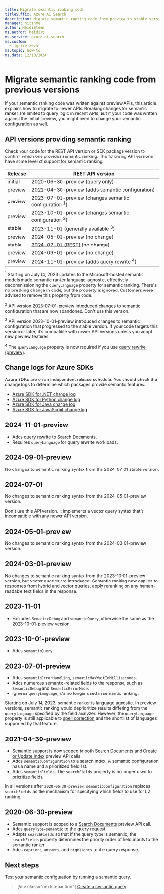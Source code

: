 ```yaml
---
title: Migrate semantic ranking code 
titleSuffix: Azure AI Search
description: Migrate semantic ranking code from preview to stable versions, and now to newer preview versions.
manager: nitinme
author: HeidiSteen
ms.author: heidist
ms.service: azure-ai-search
ms.custom:
  - ignite-2023
ms.topic: how-to
ms.date: 12/10/2024
---
```


# Migrate semantic ranking code from previous versions

If your semantic ranking code was written against preview APIs, this article explains how to migrate to newer APIs. Breaking changes for semantic ranker are limited to query logic in recent APIs, but if your code was written against the initial preview, you might need to change your semantic configuration as well.

## API versions providing semantic ranking

Check your code for the REST API version or SDK package version to confirm which one provides semantic ranking. The following API versions have some level of support for semantic ranking.

| Release | REST API version |
|--|--|
| initial | 2020-06-30-preview (query only) |
| preview | 2021-04-30-preview (adds semantic configuration) |
| preview | 2023-07-01-preview (changes semantic configuration <sup>1</sup>) |
| preview | 2023-10-01-preview (changes semantic configuration <sup>2</sup>) |
| stable | [2023-11-01](/rest/api/searchservice/operation-groups?view=rest-searchservice-2023-11-01&preserve-view=true) (generally available <sup>3</sup>)|
| preview | 2024-05-01-preview (no change) |
| stable | [2024-07-01 (REST)](/rest/api/searchservice/indexes/create-or-update?view=rest-searchservice-2024-07-01&preserve-view=true) (no change) |
| preview | 2024-09-01-preview (no change) |
| preview | 2024-11-01-preview (adds query rewrite <sup>4</sup>) |

<sup>1</sup> Starting on July 14, 2023 updates to the Microsoft-hosted semantic models made semantic ranker language-agnostic, effectively decommissioning the `queryLanguage` property for semantic ranking. There's no breaking change in code, but the property is ignored. Customers were advised to remove this property from code.

<sup>2</sup> API version 2023-07-01-preview introduced changes to semantic configuration that are now abandoned. Don't use this version.

<sup>3</sup> API version 2023-10-01-preview introduced changes to semantic configuration that progressed to the stable version. If your code targets this version or later, it's compatible with newer API versions unless you adopt new preview features.

<sup>4</sup> The `queryLanguage` property is now required if you use [query rewrite (preview)](semantic-how-to-query-rewrite.md).

## Change logs for Azure SDKs

Azure SDKs are on an independent release schedule. You should check the change logs to determine which packages provide semantic features.

+ [Azure SDK for .NET change log](https://github.com/Azure/azure-sdk-for-net/blob/Azure.Search.Documents_11.5.1/sdk/search/Azure.Search.Documents/CHANGELOG.md#1150-2023-11-10)
+ [Azure SDK for Python change log](https://github.com/Azure/azure-sdk-for-python/blob/main/sdk/search/azure-search-documents/CHANGELOG.md#1140-2023-10-13)
+ [Azure SDK for Java change log](https://github.com/Azure/azure-sdk-for-java/blob/azure-search-documents_11.6.1/sdk/search/azure-search-documents/CHANGELOG.md#1160-2023-11-13)
+ [Azure SDK for JavaScript change log](https://github.com/Azure/azure-sdk-for-js/blob/%40azure/search-documents_12.0.0/sdk/search/search-documents/CHANGELOG.md#1200-2023-11-13)

## 2024-11-01-preview

+ Adds [query rewrite](semantic-how-to-query-rewrite.md) to Search Documents.
+ Requires `queryLanguage` for query rewrite workloads.

## 2024-09-01-preview

No changes to semantic ranking syntax from the 2024-07-01 stable version.

## 2024-07-01

No changes to semantic ranking syntax from the 2024-05-01-preview version.

Don't use this API version. It implements a vector query syntax that's incompatible with any newer API version.

## 2024-05-01-preview

No changes to semantic ranking syntax from the 2024-03-01-preview version.

## 2024-03-01-preview

No changes to semantic ranking syntax from the 2023-10-01-preview version, but vector queries are introduced. Semantic ranking now applies to responses from hybrid and vector queries, apply reranking on any human-readable text fields in the response.

## 2023-11-01

+ Excludes `SemanticDebug` and `semanticQuery`, otherwise the same as the 2023-10-01-preview version.

## 2023-10-01-preview

+ Adds `semanticQuery`

## 2023-07-01-preview

+ Adds `semanticErrorHandling`, `semanticMaxWaitInMilliseconds`.
+ Adds numerous semantic-related fields to the response, such as `SemanticDebug` and `SemanticErrorMode`.
+ Ignores `queryLanguage`, it's no longer used in semantic ranking.

Starting on July 14, 2023, semantic ranker is language agnostic. In preview versions, semantic ranking would deprioritize results differing from the `querylanguage` specified by the field analyzer. However, the `queryLanguage` property is still applicable to [spell correction](speller-how-to-add.md) and the short list of languages supported by that feature.

## 2021-04-30-preview

+ Semantic support is now scoped to both [Search Documents](/rest/api/searchservice/preview-api/search-documents) and [Create or Update Index](/rest/api/searchservice/preview-api/create-or-update-index) preview API calls.
+ Adds `semanticConfiguration` to a search index. A semantic configuration has a name and a prioritized field list.
+ Adds `semanticFields`. The `searchFields` property is no longer used to prioritize fields.

In all versions after `2020-06-30-preview`, `semanticConfiguration` replaces `searchFields` as the mechanism for specifying which fields to use for L2 ranking.

## 2020-06-30-preview

+ Semantic support is scoped to a [Search Documents](/rest/api/searchservice/preview-api/search-documents) preview API call.
+ Adds `queryType=semantic` to the query request.
+ Adapts `searchFields` so that if the query type is semantic, the `searchFields` property determines the priority order of field.inputs to the semantic ranker.
+ Adds `captions`, `answers`, and `highlights` to the query response.

## Next steps

Test your semantic configuration by running a semantic query.

> [!div class="nextstepaction"]
> [Create a semantic query](semantic-how-to-query-request.md)
